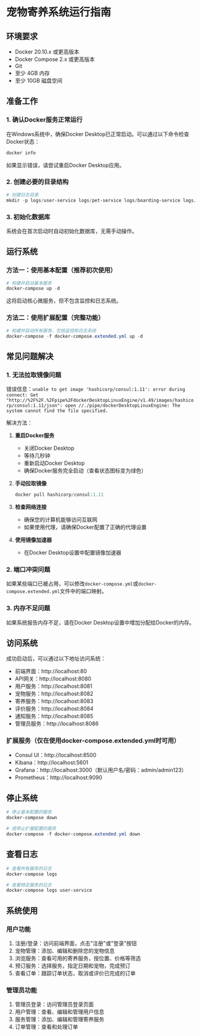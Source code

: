 # 宠物寄养系统运行指南

## 环境要求

- Docker 20.10.x 或更高版本
- Docker Compose 2.x 或更高版本
- Git
- 至少 4GB 内存
- 至少 10GB 磁盘空间

## 准备工作

### 1. 确认Docker服务正常运行

在Windows系统中，确保Docker Desktop已正常启动。可以通过以下命令检查Docker状态：

```powershell
docker info
```

如果显示错误，请尝试重启Docker Desktop应用。

### 2. 创建必要的目录结构

```powershell
# 创建日志目录
mkdir -p logs/user-service logs/pet-service logs/boarding-service logs/review-service logs/notification-service logs/admin-service logs/api-gateway
```

### 3. 初始化数据库

系统会在首次启动时自动初始化数据库，无需手动操作。

## 运行系统

### 方法一：使用基本配置（推荐初次使用）

```powershell
# 构建并启动基本服务
docker-compose up -d
```

这将启动核心微服务，但不包含监控和日志系统。

### 方法二：使用扩展配置（完整功能）

```powershell
# 构建并启动所有服务，包括监控和日志系统
docker-compose -f docker-compose.extended.yml up -d
```

## 常见问题解决

### 1. 无法拉取镜像问题

错误信息：`unable to get image 'hashicorp/consul:1.11': error during connect: Get "http://%2F%2F.%2Fpipe%2FdockerDesktopLinuxEngine/v1.49/images/hashicorp/consul:1.11/json": open //./pipe/dockerDesktopLinuxEngine: The system cannot find the file specified.`

解决方法：

1. **重启Docker服务**
   - 关闭Docker Desktop
   - 等待几秒钟
   - 重新启动Docker Desktop
   - 确保Docker服务完全启动（查看状态图标变为绿色）

2. **手动拉取镜像**
   ```powershell
   docker pull hashicorp/consul:1.11
   ```

3. **检查网络连接**
   - 确保您的计算机能够访问互联网
   - 如果使用代理，请确保Docker配置了正确的代理设置

4. **使用镜像加速器**
   - 在Docker Desktop设置中配置镜像加速器

### 2. 端口冲突问题

如果某些端口已被占用，可以修改`docker-compose.yml`或`docker-compose.extended.yml`文件中的端口映射。

### 3. 内存不足问题

如果系统报告内存不足，请在Docker Desktop设置中增加分配给Docker的内存。

## 访问系统

成功启动后，可以通过以下地址访问系统：

- 前端界面：http://localhost:80
- API网关：http://localhost:8080
- 用户服务：http://localhost:8081
- 宠物服务：http://localhost:8082
- 寄养服务：http://localhost:8083
- 评价服务：http://localhost:8084
- 通知服务：http://localhost:8085
- 管理员服务：http://localhost:8086

### 扩展服务（仅在使用docker-compose.extended.yml时可用）

- Consul UI：http://localhost:8500
- Kibana：http://localhost:5601
- Grafana：http://localhost:3000（默认用户名/密码：admin/admin123）
- Prometheus：http://localhost:9090

## 停止系统

```powershell
# 停止基本配置的服务
docker-compose down

# 或停止扩展配置的服务
docker-compose -f docker-compose.extended.yml down
```

## 查看日志

```powershell
# 查看所有服务的日志
docker-compose logs

# 查看特定服务的日志
docker-compose logs user-service
```

## 系统使用

### 用户功能

1. 注册/登录：访问前端界面，点击"注册"或"登录"按钮
2. 宠物管理：添加、编辑和删除您的宠物信息
3. 浏览服务：查看可用的寄养服务，按位置、价格等筛选
4. 预订服务：选择服务，指定日期和宠物，完成预订
5. 查看订单：跟踪订单状态，取消或评价已完成的订单

### 管理员功能

1. 管理员登录：访问管理员登录页面
2. 用户管理：查看、编辑和管理用户信息
3. 服务管理：添加、编辑和管理寄养服务
4. 订单管理：查看和处理订单